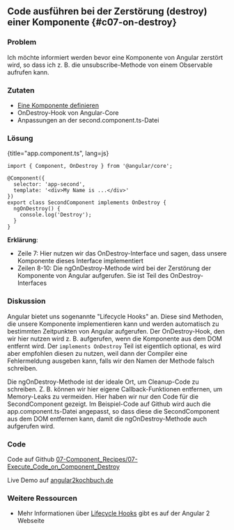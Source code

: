 ## Code ausführen bei der Zerstörung (destroy) einer Komponente {#c07-on-destroy}

### Problem

Ich möchte informiert werden bevor eine Komponente von Angular zerstört wird, so dass ich z. B. die unsubscribe-Methode von einem Observable aufrufen kann.

### Zutaten

* [Eine Komponente definieren](#c02-component-definition)
* OnDestroy-Hook von Angular-Core
* Anpassungen an der second.component.ts-Datei

### Lösung

{title="app.component.ts", lang=js}
```
import { Component, OnDestroy } from '@angular/core';

@Component({
  selector: 'app-second',
  template: '<div>My Name is ...</div>'
})
export class SecondComponent implements OnDestroy {
  ngOnDestroy() {
    console.log('Destroy');
  }
}
```

__Erklärung__:

* Zeile 7: Hier nutzen wir das OnDestroy-Interface und sagen, dass unsere Komponente dieses Interface implementiert
* Zeilen 8-10: Die ngOnDestroy-Methode wird bei der Zerstörung der Komponente von Angular aufgerufen. Sie ist Teil des OnDestroy-Interfaces

### Diskussion

Angular bietet uns sogenannte "Lifecycle Hooks" an.
Diese sind Methoden, die unsere Komponente implementieren kann und werden automatisch zu bestimmten Zeitpunkten von Angular aufgerufen.
Der OnDestroy-Hook, den wir hier nutzen wird z. B. aufgerufen, wenn die Komponente aus dem DOM entfernt wird.
Der `implements OnDestroy` Teil ist eigentlich optional, es wird aber empfohlen diesen zu nutzen, weil dann der Compiler eine Fehlermeldung ausgeben kann, falls wir den Namen der Methode falsch schreiben.

Die ngOnDestroy-Methode ist der ideale Ort, um Cleanup-Code zu schreiben.
Z. B. können wir hier eigene Callback-Funktionen entfernen, um Memory-Leaks zu vermeiden.
Hier haben wir nur den Code für die SecondComponent gezeigt.
Im Beispiel-Code auf Github wird auch die app.component.ts-Datei angepasst, so dass diese die SecondComponent aus dem DOM entfernen kann, damit die ngOnDestroy-Methode auch aufgerufen wird.

### Code

Code auf Github [07-Component\_Recipes/07-Execute\_Code\_on\_Component\_Destroy](https://github.com/jsperts/angular2_kochbuch_code/tree/master/07-Component_Recipes/07-Execute_Code_on_Component_Destroy)

Live Demo auf [angular2kochbuch.de](http://angular2kochbuch.de/examples/code/07-Component_Recipes/07-Execute_Code_on_Component_Destroy/index.html)

### Weitere Ressourcen

* Mehr Informationen über [Lifecycle Hooks](https://angular.io/docs/ts/latest/guide/lifecycle-hooks.html) gibt es auf der Angular 2 Webseite

